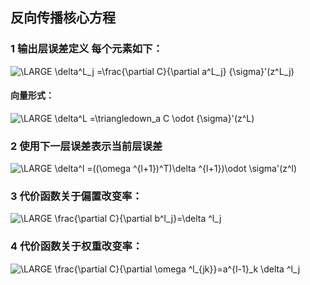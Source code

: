 <script type="text/javascript" src="http://cdn.mathjax.org/mathjax/latest/MathJax.js?config=default"></script>
## 反向传播核心方程

### 1 输出层误差定义 每个元素如下：
<img src="https://latex.codecogs.com/png.latex?\bg_white&space;\LARGE&space;\delta^L_j&space;=\frac{\partial&space;C}{\partial&space;a^L_j}&space;{\sigma}'(z^L_j)" title="\LARGE \delta^L_j =\frac{\partial C}{\partial a^L_j} {\sigma}'(z^L_j)" /><br>
#### 向量形式：
<img src="https://latex.codecogs.com/png.latex?\bg_white&space;\LARGE&space;\delta^L&space;=\triangledown_a&space;C&space;\odot&space;{\sigma}'(z^L)" title="\LARGE \delta^L =\triangledown_a C \odot {\sigma}'(z^L)" /><br>
### 2 使用下一层误差表示当前层误差
<img src="https://latex.codecogs.com/png.latex?\bg_white&space;\LARGE&space;\delta^l&space;=((\omega&space;^{l&plus;1})^T)\delta&space;^{l&plus;1})\odot&space;\sigma'(z^l)" title="\LARGE \delta^l =((\omega ^{l+1})^T)\delta ^{l+1})\odot \sigma'(z^l)" /><br>
### 3 代价函数关于偏置改变率：
<img src="https://latex.codecogs.com/png.latex?\bg_white&space;\LARGE&space;\frac{\partial&space;C}{\partial&space;b^l_j}=\delta&space;^l_j" title="\LARGE \frac{\partial C}{\partial b^l_j}=\delta ^l_j" /><br>
### 4 代价函数关于权重改变率：
<img src="https://latex.codecogs.com/png.latex?\bg_white&space;\LARGE&space;\frac{\partial&space;C}{\partial&space;\omega&space;^l_{jk}}=a^{l-1}_k&space;\delta&space;^l_j" title="\LARGE \frac{\partial C}{\partial \omega ^l_{jk}}=a^{l-1}_k \delta ^l_j" /><br>
